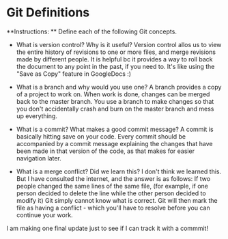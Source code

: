 # Git Definitions

**Instructions: ** Define each of the following Git concepts.

* What is version control?  Why is it useful?
Version control allos us to view the entire history of revisions to one or more files, and merge revisions made by different people. It is helpful bc it provides a way to roll back the document to any point in the past, if you need to. It's like using the "Save as Copy" feature in GoogleDocs :)

* What is a branch and why would you use one?
A branch provides a copy of a project to work on. When work is done, changes can be merged back to the master branch. You use a branch to make changes so that you don't accidentally crash and burn on the master branch and mess up everything.

* What is a commit? What makes a good commit message?
A commit is basically hitting save on your code. Every commit should be accompanied by a commit message explaining the changes that have been made in that version of the code, as that makes for easier navigation later.

* What is a merge conflict?
Did we learn this? I don't think we learned this. But I have consulted the internet, and the answer is as follows: If two people changed the same lines of the same file, (for example, if one person decided to delete the line while the other person decided to modify it) Git simply cannot know what is correct. Git will then mark the file as having a conflict - which you'll have to resolve before you can continue your work.

I am making one final update just to see if I can track it with a commmit!